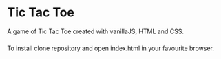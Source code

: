 # Tic Tac Toe

A game of Tic Tac Toe created with vanillaJS, HTML and CSS.

###

To install clone repository and open index.html in your favourite browser.
